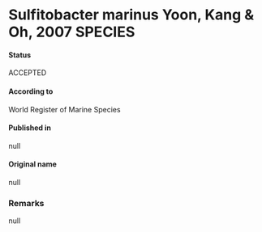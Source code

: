 # Sulfitobacter marinus Yoon, Kang & Oh, 2007 SPECIES

#### Status
ACCEPTED

#### According to
World Register of Marine Species

#### Published in
null

#### Original name
null

### Remarks
null